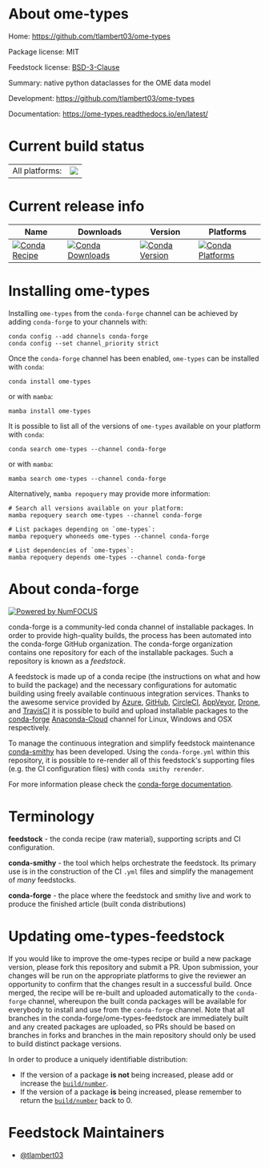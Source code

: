About ome-types
===============

Home: https://github.com/tlambert03/ome-types

Package license: MIT

Feedstock license: [BSD-3-Clause](https://github.com/conda-forge/ome-types-feedstock/blob/main/LICENSE.txt)

Summary: native python dataclasses for the OME data model

Development: https://github.com/tlambert03/ome-types

Documentation: https://ome-types.readthedocs.io/en/latest/

Current build status
====================


<table><tr><td>All platforms:</td>
    <td>
      <a href="https://dev.azure.com/conda-forge/feedstock-builds/_build/latest?definitionId=13245&branchName=main">
        <img src="https://dev.azure.com/conda-forge/feedstock-builds/_apis/build/status/ome-types-feedstock?branchName=main">
      </a>
    </td>
  </tr>
</table>

Current release info
====================

| Name | Downloads | Version | Platforms |
| --- | --- | --- | --- |
| [![Conda Recipe](https://img.shields.io/badge/recipe-ome--types-green.svg)](https://anaconda.org/conda-forge/ome-types) | [![Conda Downloads](https://img.shields.io/conda/dn/conda-forge/ome-types.svg)](https://anaconda.org/conda-forge/ome-types) | [![Conda Version](https://img.shields.io/conda/vn/conda-forge/ome-types.svg)](https://anaconda.org/conda-forge/ome-types) | [![Conda Platforms](https://img.shields.io/conda/pn/conda-forge/ome-types.svg)](https://anaconda.org/conda-forge/ome-types) |

Installing ome-types
====================

Installing `ome-types` from the `conda-forge` channel can be achieved by adding `conda-forge` to your channels with:

```
conda config --add channels conda-forge
conda config --set channel_priority strict
```

Once the `conda-forge` channel has been enabled, `ome-types` can be installed with `conda`:

```
conda install ome-types
```

or with `mamba`:

```
mamba install ome-types
```

It is possible to list all of the versions of `ome-types` available on your platform with `conda`:

```
conda search ome-types --channel conda-forge
```

or with `mamba`:

```
mamba search ome-types --channel conda-forge
```

Alternatively, `mamba repoquery` may provide more information:

```
# Search all versions available on your platform:
mamba repoquery search ome-types --channel conda-forge

# List packages depending on `ome-types`:
mamba repoquery whoneeds ome-types --channel conda-forge

# List dependencies of `ome-types`:
mamba repoquery depends ome-types --channel conda-forge
```


About conda-forge
=================

[![Powered by
NumFOCUS](https://img.shields.io/badge/powered%20by-NumFOCUS-orange.svg?style=flat&colorA=E1523D&colorB=007D8A)](https://numfocus.org)

conda-forge is a community-led conda channel of installable packages.
In order to provide high-quality builds, the process has been automated into the
conda-forge GitHub organization. The conda-forge organization contains one repository
for each of the installable packages. Such a repository is known as a *feedstock*.

A feedstock is made up of a conda recipe (the instructions on what and how to build
the package) and the necessary configurations for automatic building using freely
available continuous integration services. Thanks to the awesome service provided by
[Azure](https://azure.microsoft.com/en-us/services/devops/), [GitHub](https://github.com/),
[CircleCI](https://circleci.com/), [AppVeyor](https://www.appveyor.com/),
[Drone](https://cloud.drone.io/welcome), and [TravisCI](https://travis-ci.com/)
it is possible to build and upload installable packages to the
[conda-forge](https://anaconda.org/conda-forge) [Anaconda-Cloud](https://anaconda.org/)
channel for Linux, Windows and OSX respectively.

To manage the continuous integration and simplify feedstock maintenance
[conda-smithy](https://github.com/conda-forge/conda-smithy) has been developed.
Using the ``conda-forge.yml`` within this repository, it is possible to re-render all of
this feedstock's supporting files (e.g. the CI configuration files) with ``conda smithy rerender``.

For more information please check the [conda-forge documentation](https://conda-forge.org/docs/).

Terminology
===========

**feedstock** - the conda recipe (raw material), supporting scripts and CI configuration.

**conda-smithy** - the tool which helps orchestrate the feedstock.
                   Its primary use is in the construction of the CI ``.yml`` files
                   and simplify the management of *many* feedstocks.

**conda-forge** - the place where the feedstock and smithy live and work to
                  produce the finished article (built conda distributions)


Updating ome-types-feedstock
============================

If you would like to improve the ome-types recipe or build a new
package version, please fork this repository and submit a PR. Upon submission,
your changes will be run on the appropriate platforms to give the reviewer an
opportunity to confirm that the changes result in a successful build. Once
merged, the recipe will be re-built and uploaded automatically to the
`conda-forge` channel, whereupon the built conda packages will be available for
everybody to install and use from the `conda-forge` channel.
Note that all branches in the conda-forge/ome-types-feedstock are
immediately built and any created packages are uploaded, so PRs should be based
on branches in forks and branches in the main repository should only be used to
build distinct package versions.

In order to produce a uniquely identifiable distribution:
 * If the version of a package **is not** being increased, please add or increase
   the [``build/number``](https://docs.conda.io/projects/conda-build/en/latest/resources/define-metadata.html#build-number-and-string).
 * If the version of a package **is** being increased, please remember to return
   the [``build/number``](https://docs.conda.io/projects/conda-build/en/latest/resources/define-metadata.html#build-number-and-string)
   back to 0.

Feedstock Maintainers
=====================

* [@tlambert03](https://github.com/tlambert03/)

